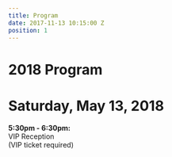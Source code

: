 ```yaml
---
title: Program
date: 2017-11-13 10:15:00 Z
position: 1
---
```


# 2018 Program

# Saturday, May 13, 2018

**5:30pm - 6:30pm:**\
VIP Reception\
\(VIP ticket required)